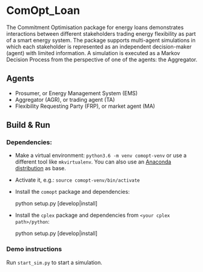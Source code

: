 # ComOpt_Loan

The Commitment Optimisation package for energy loans demonstrates interactions between different stakeholders trading energy flexibility as part of a smart energy system.
The package supports multi-agent simulations in which each stakeholder is represented as an independent decision-maker (agent) with limited information.
A simulation is executed as a Markov Decision Process from the perspective of one of the agents: the Aggregator.


## Agents

- Prosumer, or Energy Management System (EMS)
- Aggregator (AGR), or trading agent (TA)
- Flexibility Requesting Party (FRP), or market agent (MA)


## Build & Run

### Dependencies:

* Make a virtual environment: `python3.6 -m venv comopt-venv` or use a different tool like `mkvirtualenv`. You can also use
  an [Anaconda distribution](https://conda.io/docs/user-guide/tasks/manage-environments.html) as base.
* Activate it, e.g.: `source comopt-venv/bin/activate`
* Install the `comopt` package and dependencies:

    python setup.py [develop|install]

* Install the `cplex` package and dependencies from `<your cplex path>/python`:

    python setup.py [develop|install]

### Demo instructions

Run `start_sim.py` to start a simulation.
